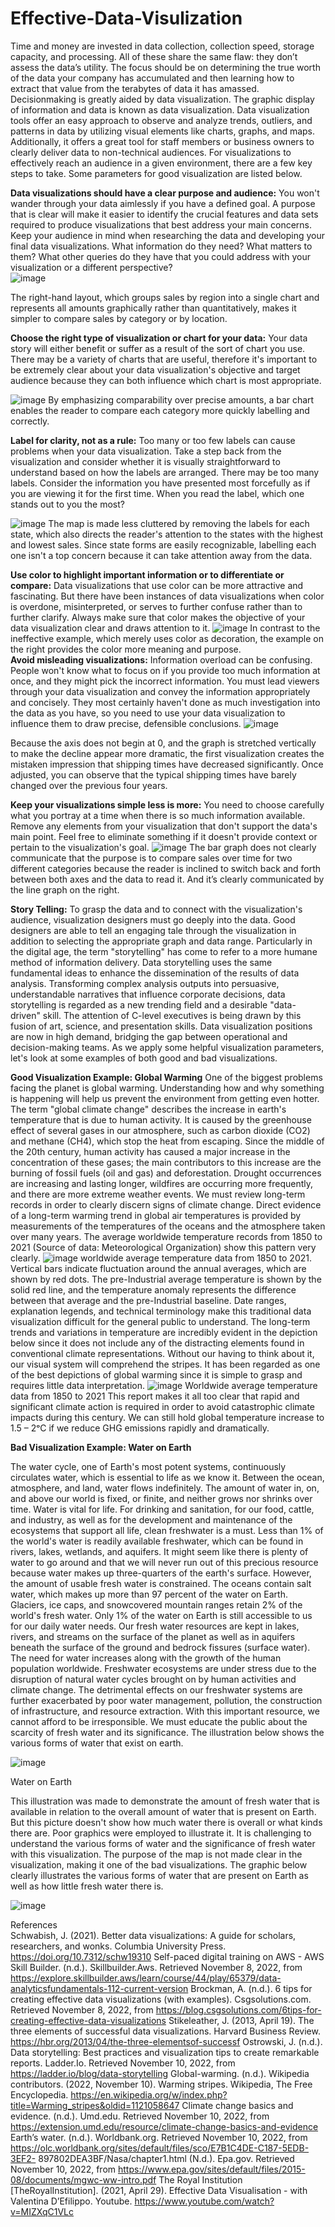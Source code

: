 # Effective-Data-Visulization
 Time and money are invested in data collection, collection speed, storage capacity, and processing. All of these share the same flaw: they don’t assess the data’s utility. The focus should be on determining the true worth of the data your company has accumulated and then learning how to extract that value from the terabytes of data it has amassed. Decisionmaking is greatly aided by data visualization. 
The graphic display of information and data is known as data visualization. Data visualization tools offer an easy approach to observe and analyze trends, outliers, and patterns in data by utilizing visual elements like charts, graphs, and maps. Additionally, it offers a great tool for staff members or business owners to clearly deliver data to non-technical audiences. 
For visualizations to effectively reach an audience in a given environment, there are a few key steps to take. Some parameters for good visualization are listed below. 

**Data visualizations should have a clear purpose and audience:** 
You won't wander through your data aimlessly if you have a defined goal. A purpose that is clear will make it easier to identify the crucial features and data sets required to produce visualizations that best address your main concerns. 
Keep your audience in mind when researching the data and developing your final data visualizations. What information do they need? What matters to them? What other queries do they have that you could address with your visualization or a different perspective?  
![image](https://user-images.githubusercontent.com/129209796/228330359-26e90390-418a-46ee-9652-4bccc2ba0a1a.png)

The right-hand layout, which groups sales by region into a single chart and represents all amounts graphically rather than quantitatively, makes it simpler to compare sales by category or by location.  

**Choose the right type of visualization or chart for your data:** 
Your data story will either benefit or suffer as a result of the sort of chart you use. There may be a variety of charts that are useful, therefore it's important to be extremely clear about your data visualization's objective and target audience because 
they can both influence which chart is most appropriate.

![image](https://user-images.githubusercontent.com/129209796/228330470-9595005b-78a7-4e20-b881-f23c00985124.png)
By emphasizing comparability over precise amounts, a bar chart enables the reader to compare each category more quickly labelling and correctly. 

**Label for clarity, not as a rule:** 
Too many or too few labels can cause problems when your data visualization. Take a step back from the visualization and consider whether it is visually straightforward to understand based on how the labels are arranged. There may be too many labels. Consider the information you have presented most forcefully as if you are viewing it for the first time. When you read the label, which one stands out to you the most?  


 ![image](https://user-images.githubusercontent.com/129209796/228330560-24463b4e-4e78-4c92-88b9-e3fbf227abe4.png)
The map is made less cluttered by removing the labels for each state, which also directs the reader's attention to the states with the highest and lowest sales. Since state forms are easily recognizable, labelling each one isn't a top concern because it can take attention away from the data.  

**Use color to highlight important information or to differentiate or compare:** 
Data visualizations that use color can be more attractive and fascinating. But there have been instances of data visualizations when color is overdone, misinterpreted, or serves to further confuse rather than to further clarify. Always make sure that color makes the objective of your data visualization clear and draws attention 
to it. 
![image](https://user-images.githubusercontent.com/129209796/228330691-545854c8-89a0-4940-9a69-0e948170e937.png)
In contrast to the ineffective example, which merely uses color as decoration, the example on the right provides the color more meaning and purpose.  
**Avoid misleading visualizations:** 
Information overload can be confusing. People won't know what to focus on if you provide too much information at once, and they might pick the incorrect information. You must lead viewers through your data visualization and convey the information appropriately and concisely. They most certainly haven't done as much investigation into the data as you have, so you need to use your data visualization to influence them to draw precise, defensible conclusions. 
![image](https://user-images.githubusercontent.com/129209796/228330780-83d09996-c1fc-4294-9f12-15b82c3a96e8.png)

Because the axis does not begin at 0, and the graph is stretched vertically to make the decline appear more dramatic, the first visualization creates the mistaken impression that shipping times have decreased significantly. Once adjusted, you can observe that the typical shipping times have barely changed over the previous four years.  

**Keep your visualizations simple less is more:**
You need to choose carefully what you portray at a time when there is so much information available. Remove any elements from your visualization that don't support the data's main point. Feel free to eliminate something if it doesn't provide context or pertain to the visualization's goal. 
![image](https://user-images.githubusercontent.com/129209796/228330870-3baeec78-2b78-4c8f-9694-2771a72fba78.png)
The bar graph does not clearly communicate that the purpose is to compare sales over time for two different categories because the reader is inclined to switch back and forth between both axes and the data to read it. And it’s clearly communicated by the line graph on the right. 

**Story Telling:**
To grasp the data and to connect with the visualization's audience, visualization designers must go deeply into the data. Good designers are able to tell an engaging tale through the visualization in addition to selecting the appropriate graph and data range. 
Particularly in the digital age, the term "storytelling" has come to refer to a more humane method of information delivery. Data storytelling uses the same fundamental ideas to enhance the dissemination of the results of data analysis. Transforming complex analysis outputs into persuasive, understandable narratives that influence corporate decisions, data storytelling is regarded as a new trending field and a desirable "data-driven" skill. The attention of C-level executives is being drawn by this fusion of art, science, and presentation skills. Data visualization positions are now in high demand, bridging the gap between operational and decision-making teams. 
As we apply some helpful visualization parameters, let's look at some examples of both good and bad visualizations. 

**Good Visualization Example: Global Warming**
One of the biggest problems facing the planet is global warming. Understanding how and why something is happening will help us prevent the environment from getting even hotter. 
The term "global climate change" describes the increase in earth's temperature that is due to human activity. It is caused by the greenhouse effect of several gases in our atmosphere, such as carbon dioxide (CO2) and methane (CH4), which stop the heat from escaping. Since the middle of the 20th century, human activity has caused a major increase in the concentration of these gases; the main contributors to this increase are the burning of fossil fuels (oil and gas) and deforestation. Drought occurrences are increasing and lasting longer, wildfires are occurring more frequently, and there are more extreme weather events. 
We must review long-term records in order to clearly discern signs of climate change. Direct evidence of a long-term warming trend in global air temperatures is provided by measurements of the temperatures of the oceans and the atmosphere taken over many years. 
The average worldwide temperature records from 1850 to 2021 (Source of data: 
Meteorological Organization) show this pattern very clearly. 
![image](https://user-images.githubusercontent.com/129209796/228330978-e1d64637-70c8-4c15-9740-ac73a30a572c.png)
worldwide average temperature data from 1850 to 2021. Vertical bars indicate fluctuation around the annual averages, which are shown by red dots. The pre-Industrial average temperature is shown by the solid red line, and the temperature anomaly represents the difference between that average and the pre-Industrial baseline. 
Date ranges, explanation legends, and technical terminology make this traditional data visualization difficult for the general public to understand. The long-term trends and variations in temperature are incredibly evident in the depiction below since it does not include any of the distracting elements found in conventional climate representations. Without our having to think about it, our visual system will comprehend the stripes. It has been regarded as one of the best depictions of global warming since it is simple to grasp and requires little data interpretation. 
![image](https://user-images.githubusercontent.com/129209796/228331061-dc53ffaa-0966-4164-aac6-170635d44d81.png)
Worldwide average temperature data from 1850 to 2021 
This report makes it all too clear that rapid and significant climate action is required in order to avoid catastrophic climate impacts during this century. We can still hold global temperature increase to 1.5 – 2ᵒC if we reduce GHG emissions rapidly and dramatically. 

**Bad Visualization Example: Water on Earth**

The water cycle, one of Earth's most potent systems, continuously circulates water, which is essential to life as we know it. Between the ocean, atmosphere, and land, water flows indefinitely. The amount of water in, on, and above our world is fixed, or finite, and neither grows nor shrinks over time. 
Water is vital for life. For drinking and sanitation, for our food, cattle, and industry, as well as for the development and maintenance of the ecosystems that support all life, clean freshwater is a must. Less than 1% of the world's water is readily available freshwater, which can be found in rivers, lakes, wetlands, and aquifers. 
It might seem like there is plenty of water to go around and that we will never run out of this precious resource because water makes up three-quarters of the earth's surface. However, the amount of usable fresh water is constrained. The oceans contain salt water, which makes up more than 97 percent of the water on Earth. Glaciers, ice caps, and snowcovered mountain ranges retain 2% of the world's fresh water. Only 1% of the water on Earth is still accessible to us for our daily water needs. Our fresh water resources are kept in lakes, rivers, and streams on the surface of the planet as well as in aquifers beneath the surface of the ground and bedrock fissures (surface water). 
The need for water increases along with the growth of the human population worldwide. Freshwater ecosystems are under stress due to the disruption of natural water cycles brought on by human activities and climate change. The detrimental effects on our freshwater systems are further exacerbated by poor water management, pollution, the construction of infrastructure, and resource extraction. With this important resource, we cannot afford to be irresponsible. 
We must educate the public about the scarcity of fresh water and its significance. The illustration below shows the various forms of water that exist on earth. 


![image](https://user-images.githubusercontent.com/129209796/228331152-887d3177-14d4-423d-8447-ef081b1abc4d.png)

Water on Earth 

This illustration was made to demonstrate the amount of fresh water that is available in relation to the overall amount of water that is present on Earth. But this picture doesn't show how much water there is overall or what kinds there are. Poor graphics were employed to illustrate it. It is challenging to understand the various forms of water and the significance of fresh water with this visualization. The purpose of the map is not made clear in the visualization, making it one of the bad visualizations. The graphic below clearly illustrates the various forms of water that are present on Earth as well as how little fresh water there is.

 ![image](https://user-images.githubusercontent.com/129209796/228331251-72408301-c43f-49f7-b2ee-f09e2cb6b165.png)



References        
Schwabish, J. (2021). Better data visualizations: A guide for scholars, researchers, and wonks. Columbia University Press. https://doi.org/10.7312/schw19310 
Self-paced digital training on AWS - AWS Skill Builder. (n.d.). Skillbuilder.Aws. Retrieved November 8, 2022, from https://explore.skillbuilder.aws/learn/course/44/play/65379/data-analyticsfundamentals-112-current-version 
Brockman, A. (n.d.). 6 tips for creating effective data visualizations (with examples). Csgsolutions.com. Retrieved November 8, 2022, from https://blog.csgsolutions.com/6tips-for-creating-effective-data-visualizations 
Stikeleather, J. (2013, April 19). The three elements of successful data visualizations. Harvard Business Review. https://hbr.org/2013/04/the-three-elementsof-successf 
Ostrowski, J. (n.d.). Data storytelling: Best practices and visualization tips to create remarkable reports. Ladder.Io. Retrieved November 10, 2022, from https://ladder.io/blog/data-storytelling 
Global-warming. (n.d.). 
Wikipedia contributors. (2022, November 10). Warming stripes. Wikipedia, The Free 
Encyclopedia. 
https://en.wikipedia.org/w/index.php?title=Warming_stripes&oldid=1121058647 
Climate change basics and evidence. (n.d.). Umd.edu. Retrieved November 10, 2022, from https://extension.umd.edu/resource/climate-change-basics-and-evidence 
Earth’s water. (n.d.). Worldbank.org. Retrieved November 10, 2022, from https://olc.worldbank.org/sites/default/files/sco/E7B1C4DE-C187-5EDB-3EF2-
897802DEA3BF/Nasa/chapter1.html 
(N.d.). Epa.gov. Retrieved November 10, 2022, from https://www.epa.gov/sites/default/files/2015-08/documents/mgwc-ww-intro.pdf 
The Royal Institution [TheRoyalInstitution]. (2021, April 29). Effective Data Visualisation - with Valentina D’Efilippo. Youtube. https://www.youtube.com/watch?v=MIZXqC1VLc 
 
 
 
 




